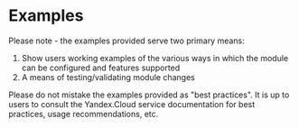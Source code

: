 # Examples

Please note - the examples provided serve two primary means:

1. Show users working examples of the various ways in which the module can be configured and features supported
2. A means of testing/validating module changes

Please do not mistake the examples provided as "best practices". It is up to users to consult the Yandex.Cloud service documentation for best practices, usage recommendations, etc.
